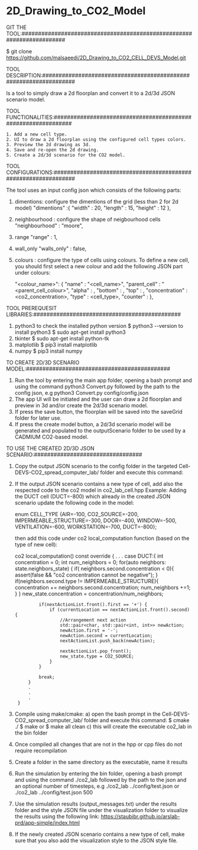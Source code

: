 # 2D_Drawing_to_CO2_Model
GIT THE TOOL:######################################################################

$ git clone https://github.com/malsaeedi/2D_Drawing_to_CO2_CELL_DEVS_Model.git

TOOL DESCRIPTION:##################################################################

Is a tool to simply draw a 2d floorplan and convert it to a 2d/3d JSON scenario model.

TOOL FUNCTIONALITIES:##############################################################

	1. Add a new cell type.
	2. UI to draw a 2d floorplan using the configured cell types colors.
	3. Preview the 2d drawing as 3d.
	4. Save and re-open the 2d drawing.
	5. Create a 2d/3d scenario for the CO2 model.

TOOL CONFIGURATIONS:###############################################################

The tool uses an input config json which consists of the following parts:

1. dimentions: configure the dimentions of the grid (less than 2 for 2d model)
  "dimentions" :{
            "width" : 20,
            "length" : 15,
            "height" : 12
       },
2. neighbourhood : configure the shape of neigbourhood cells 
	"neighbourhood" : "moore",
3. range
    "range" : 1,
4. wall_only
    "walls_only" : false,
5. colours : configure the type of cells using colours.
To define a new cell, you should first select a new colour and add the following JSON part under colours:

	"<colour_name>": {
		"name" : "<cell_name>",
		"parent_cell" : "<parent_cell_colour>",
		"alpha" : <transperancy>,
		"bottom" : <bottom>,
		"top" : <top>,
		"concentration" : <co2_concentration>,
		"type" : <cell_type>,
		"counter" : <counter>
    },

TOOL PREREQUESIT LIBRARIES:#############################################

1. python3
to check the installed python version
$ python3 --version
to install python3
$ sudo apt-get install python3
2. tkinter
$ sudo apt-get install python-tk
3. matplotlib
$ pip3 install matplotlib
4. numpy
$ pip3 install numpy

TO CREATE 2D/3D SCENARIO MODEL:############################################

1. Run the tool by entering the main app folder, opening a bash prompt and using the command python3 Convert.py followed by the path to the config json, e.g python3 Convert.py config/config.json 
2. The app UI will be initiated and the user can draw a 2d floorplan and preview in 3d and/or create the 2d/3d scenario model.
3. If press the save button, the floorplan will be saved into the saveGrid folder for later use.
4. If press the create model button, a 2d/3d scenario model will be generated and populated to the outputScenario folder to be used by a CADMIUM CO2-based model.

TO USE THE CREATED 2D/3D JSON SCENARIO:#################################

1. Copy the output JSON scenario to the config folder in the targeted Cell-DEVS-CO2_spread_computer_lab/<the model you want to run>  folder and execute this command:
2. If the output JSON scenario contains a new type of cell, add also the respected code to the co2 model in co2_lab_cell.hpp
	Example: Adding the DUCT cell (DUCT=-800) which already in the created JSON scenario
	update the following code in the model:

	enum CELL_TYPE {AIR=-100, CO2_SOURCE=-200, IMPERMEABLE_STRUCTURE=-300, DOOR=-400, WINDOW=-500, VENTILATION=-600, WORKSTATION=-700, DUCT=-800};

	then add this code under co2 local_computation function (based on the type of new cell):

	co2 local_computation() const override {
			.
			.
			.
            case DUCT:{
                int concentration = 0;
                int num_neighbors = 0;
                for(auto neighbors: state.neighbors_state) {
                    if( neighbors.second.concentration < 0){
                        assert(false && "co2 concentration cannot be negative");
                    }
                    if(neighbors.second.type != IMPERMEABLE_STRUCTURE){
                        concentration += neighbors.second.concentration;
                        num_neighbors +=1;
                    }
                }
                new_state.concentration = concentration/num_neighbors;

                if(nextActionList.front().first == '+') {
                    if (currentLocation == nextActionList.front().second) {
                        //Arrangement next action
                        std::pair<char, std::pair<int, int>> newAction;
                        newAction.first = '-';
                        newAction.second = currentLocation;
                        nextActionList.push_back(newAction);

                        nextActionList.pop_front();
                        new_state.type = CO2_SOURCE;
                    }
                }

                break;
            }
			.
			.
			.
		}

3. Compile using make/cmake:
			a) open the bash prompt in the Cell-DEVS-CO2_spread_computer_lab/<the model you want to run> folder and execute this command:
			$ cmake ./
			$ make
			or
			$ make all clean
			c) this will create the executable co2_lab in the bin folder
4. Once compiled all changes that are not in the hpp or cpp files do not require recompilation
5. Create a folder in the same directory as the executable, name it results
6. Run the simulation by entering the bin folder, opening a bash prompt and using the command ./co2_lab followed by the path to the json and an optional number of timesteps, e.g ./co2_lab ../config/test.json 
																						or ./co2_lab ../config/test.json 500
7. Use the simulation results (output_messages.txt) under the results folder and the style JSON file under the visualization folder to visualize the results using the following link: https://staubibr.github.io/arslab-prd/app-simple/index.html
8. If the newly created JSON scenario contains a new type of cell, make sure that you also add the visualization style to the JSON style file. 